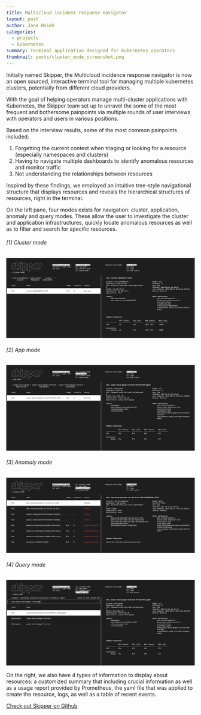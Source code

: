```yaml
---
title: Multicloud incident response navigator
layout: post
author: Jane Hsieh
categories:
  - projects
  - kubernetes
summary: Terminal application designed for Kubernetes operators
thumbnail: posts/cluster_mode_screenshot.png
---
```



Initially named Skipper, the Multicloud incidence response navigator is now an open sourced, interactive terminal tool for managing multiple kubernetes clusters, potentially from different cloud providers.

With the goal of helping operators manage multi-cluster applications with Kubernetes, the Skipper team set up to unravel the some of the most frequent and bothersome painpoints via multiple rounds of user interviews with operators and users in various positions.

Based on the interview results, some of the most common painpoints included:

1. Forgetting the current context when triaging or looking for a resource (especially namespaces and clusters)
2. Having to navigate multiple dashboards to identify anomalous resources and monitor traffic
3. Not understanding the relationships between resources

Inspired by these findings, we employed an intuitive tree-style navigational structure that displays resources and reveals the hierarchical structures of resources, right in the terminal.

On the left pane, four modes exists  for navigation: cluster, application, anomaly and query modes. These allow the user to investigate the cluster and application infrastructures, quickly locate anomalous resources as well as to filter and search for specific resources.


<div class="container">
  <div class="row vertical-center">
    <div class="col-sm-2">
      <h6>[1] Cluster mode</h6>
    </div>
    <div class="col-sm-10">
      <img src="/assets/img/posts/cluster_mode_screenshot.png" class="terminal-img">
    </div>
  </div>

  <div class="row vertical-center">
    <div class="col-sm-2">
      <h6>[2] App mode</h6>
    </div>
    <div class="col-sm-10">
      <img src="/assets/img/posts/app_mode_screenshot.png" class="terminal-img">
    </div>
  </div>

  <div class="row vertical-center">
    <div class="col-sm-2">
      <h6>[3] Anomaly mode</h6>
    </div>
    <div class="col-sm-10">
      <img src="/assets/img/posts/anomaly_mode_screenshot.png" class="terminal-img">
    </div>
  </div>

  <div class="row vertical-center">
    <div class="col-sm-2">
      <h6>[4] Query mode</h6>
    </div>
    <div class="col-sm-10">
      <img src="/assets/img/posts/query_mode_screenshot.png" class="terminal-img">
    </div>
  </div>
</div>

On the right, we also have 4 types of information to display about resources: a customized summary that including crucial information as well as a usage report provided by Prometheus, the yaml file that was applied to create the resource, logs, as well as a table of recent events.



[Check out Skipper on Github](https://github.com/IBM/multicloud-incident-response-navigator)
